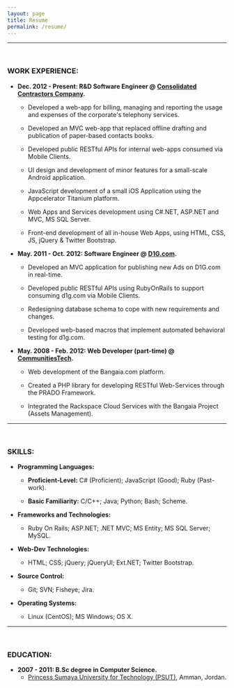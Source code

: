```yaml
---
layout: page
title: Resume
permalink: /resume/
---
```


<hr/><br/>

### WORK EXPERIENCE:

   * **Dec. 2012 - Present: R&D Software Engineer @ [Consolidated Contractors Company](http://www.ccc.me).**

      * Developed a web-app for billing, managing and reporting the usage and expenses of the corporate's telephony services.

      * Developed an MVC web-app that replaced offline drafting and publication of paper-based contacts books.

      * Developed public RESTful APIs for internal web-apps consumed via Mobile Clients.
      
      * UI design and development of minor features for a small-scale Android application.
      
      * JavaScript development of a small iOS Application using the Appcelerator Titanium platform.
      
      * Web Apps and Services development using C#.NET, ASP.NET and MVC, MS SQL Server.
      
      * Front-end development of all in-house Web Apps, using HTML, CSS, JS, jQuery & Twitter Bootstrap.


   * **May. 2011 - Oct. 2012: Software Engineer @ [D1G.com](http://www.d1g.com/).**
      
      * Developed an MVC application for publishing new Ads on D1G.com in real-time.
      
      * Developed public RESTful APIs using RubyOnRails to support consuming d1g.com via Mobile Clients.
      
      * Redesigning database schema to cope with new requirements and changes.
      
      * Developed web-based macros that implement automated behavioral testing for d1g.com.


 * **May. 2008 - Feb. 2012: Web Developer (part-time) @ [CommunitiesTech](http://communitiestech.com/).**

      * Web development of the Bangaia.com platform.
      
      * Created a PHP library for developing RESTful Web-Services through the PRADO Framework.
      
      * Integrated the Rackspace Cloud Services with the Bangaia Project (Assets Management).


<hr/><br/>


### SKILLS:
   
   * **Programming Languages:**

      * **Proficient-Level:** C# (Proficient);   JavaScript (Good);   Ruby (Past-work).

      * **Basic Familiarity:** C/C++;   Java;   Python;   Bash;   Scheme.

   * **Frameworks and Technologies:**

      * Ruby On Rails;   ASP.NET;   .NET MVC;   MS Entity;   MS SQL Server;   MySQL.

   * **Web-Dev Technologies:**

      * HTML;   CSS;   jQuery;   jQueryUI;   Ext.NET;   Twitter Bootstrap.

   * **Source Control:**

      * Git;   SVN;   Fisheye;   Jira.
      
   * **Operating Systems:**

      * Linux (CentOS);   MS Windows;   OS X.



<hr /> <br />


### EDUCATION:

   * **2007 - 2011: B.Sc degree in Computer Science.**
      * [Princess Sumaya University for Technology (PSUT)](http://www.psut.edu.jo), Amman, Jordan.